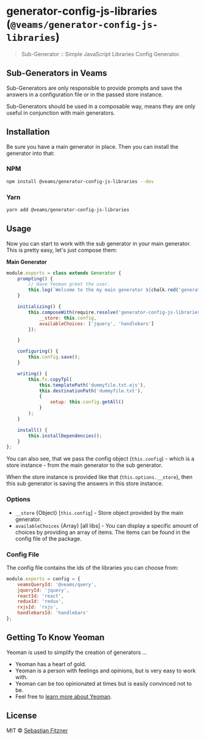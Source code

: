 # generator-config-js-libraries (`@veams/generator-config-js-libraries`)
> Sub-Generator :: Simple JavaScript Libraries Config Generator.

## Sub-Generators in Veams 

Sub-Generators are only responsible to provide prompts and save the answers in a configuration file or in the passed store instance.

Sub-Generators should be used in a composable way, means they are only useful in conjunction with main generators.

## Installation

Be sure you have a main generator in place. Then you can install the generator into that: 

### NPM 

```bash
npm install @veams/generator-config-js-libraries --dev
```

### Yarn 

```bash
yarn add @veams/generator-config-js-libraries
```

## Usage 

Now you can start to work with the sub generator in your main generator. 
This is pretty easy, let's just compose them:

**Main Generator** 

``` js
module.exports = class extends Generator {
	prompting() {
		// Have Yeoman greet the user.
		this.log(`Welcome to the my main generator ${chalk.red('generator-single-page-app')}!`);
	}

	initializing() {
		this.composeWith(require.resolve('generator-config-js-libraries'), {
			__store: this.config,
			availableChoices: ['jquery', 'handlebars']
		});

	}

	configuring() {
		this.config.save();
	}

	writing() {
		this.fs.copyTpl(
			this.templatePath('dummyfile.txt.ejs'),
			this.destinationPath('dummyfile.txt'),
			{
				setup: this.config.getAll()
			}
		);
	}

	install() {
		this.installDependencies();
	}
};

```

You can also see, that we pass the config object (`this.config`) - which is a store instance - from the main generator to the sub generator. 

When the store instance is provided like that (`this.options.__store`), then this sub generator is saving the answers in this store instance.

### Options

* `__store` {Object} [`this.config`] - Store object provided by the main generator.
* `availableChoices` {Array} [all libs] - You can display a specific amount of choices by providing an array of items. The items can be found in the config file of the package. 

### Config File

The config file contains the ids of the libraries you can choose from: 

``` js
module.exports = config = {
	veamsQueryId: '@veams/query',
	jqueryId: 'jquery',
	reactId: 'react',
	reduxId: 'redux',
	rxjsId: 'rxjs',
	handlebarsId: 'handlebars'
};
```

## Getting To Know Yeoman

Yeoman is used to simplify the creation of generators ...

 * Yeoman has a heart of gold.
 * Yeoman is a person with feelings and opinions, but is very easy to work with.
 * Yeoman can be too opinionated at times but is easily convinced not to be.
 * Feel free to [learn more about Yeoman](http://yeoman.io/).


## License

MIT © [Sebastian Fitzner]()
